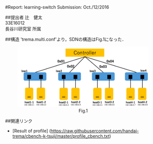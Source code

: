 #Report: learning-switch
Submission: Oct./12/2016  

##提出者
辻　健太  
33E16012  
長谷川研究室 所属  

##構造
'trema.multi.conf'より，SDNの構造はFig.1になった．
<CENTER>
<figure id="Fig.1">
<img src="https://github.com/handai-trema/learning-switch-k-tsuji/blob/master/img/NetworkStructure.png" width="500px">  
  <figcaption>Fig.1</figcaption>  
</figure>
</CENTER>


##関連リンク
* [Result of profile] (https://raw.githubusercontent.com/handai-trema/cbench-k-tsuji/master/profile_cbench.txt)
